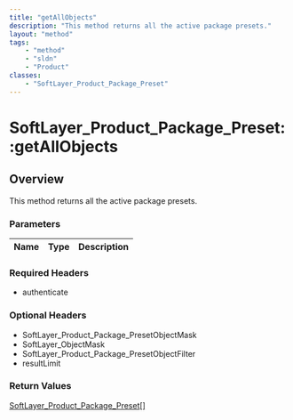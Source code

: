```yaml
---
title: "getAllObjects"
description: "This method returns all the active package presets."
layout: "method"
tags:
    - "method"
    - "sldn"
    - "Product"
classes:
    - "SoftLayer_Product_Package_Preset"
---
```

# SoftLayer_Product_Package_Preset::getAllObjects
## Overview 
This method returns all the active package presets.

### Parameters 
|Name | Type | Description |
| --- | --- | --- |


### Required Headers
* authenticate

### Optional Headers
* SoftLayer_Product_Package_PresetObjectMask
* SoftLayer_ObjectMask
* SoftLayer_Product_Package_PresetObjectFilter
* resultLimit

### Return Values
<a href='/reference/datatypes/SoftLayer_Product_Package_Preset'>SoftLayer_Product_Package_Preset[] </a>


